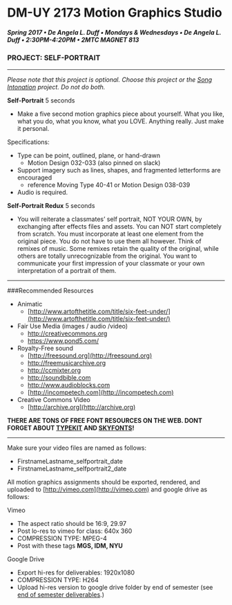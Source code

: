 # DM-UY 2173 Motion Graphics Studio

##### Spring 2017 • De Angela L. Duff • Mondays & Wednesdays • De Angela L. Duff • 2:30PM-4:20PM • 2MTC MAGNET 813

### PROJECT: SELF-PORTRAIT

---

_Please note that this project is optional. Choose this project or the [Song Intonation](projects_song_intonation.md) project. Do not do both._

**Self-Portrait** 5 seconds

* Make a five second motion graphics piece about yourself. What you like, what you do, what you know, what you LOVE. Anything really. Just make it personal.

Specifications:
* Type can be point, outlined, plane, or hand-drawn 
    * Motion Design 032-033 (also pinned on slack)
* Support imagery such as lines, shapes, and fragmented letterforms are
encouraged 
    * reference Moving Type 40-41 or Motion Design 038-039
* Audio is required.

**Self-Portrait Redux** 5 seconds

* You will reiterate a classmates’ self portrait, NOT YOUR OWN, by exchanging after effects files and assets. You can NOT start completely from scratch. You must incorporate at least one element from the original piece. You do not have to use them all however. Think of remixes of music. Some remixes retain the quality of the original, while others are totally unrecognizable from the original. You want to communicate your first impression of your classmate or your own interpretation of a portrait of them.

---

###Recommended Resources
* Animatic
  * [http://www.artofthetitle.com/title/six-feet-under/](http://www.artofthetitle.com/title/six-feet-under/)
* Fair Use Media (images / audio /video)
  * http://creativecommons.org 
  * https://www.pond5.com/
* Royalty-Free sound 
  * [http://freesound.org](http://freesound.org) 
  * http://freemusicarchive.org
  * http://ccmixter.org
  * http://soundbible.com
  * http://www.audioblocks.com
  * [http://incompetech.com](http://incompetech.com)
* Creative Commons Video
  * [http://archive.org](http://archive.org)

**THERE ARE TONS OF FREE FONT RESOURCES ON THE WEB. DONT FORGET ABOUT [TYPEKIT](https://typekit.com) AND [SKYFONTS](http://skyfonts.com/)!** 

---


Make sure your video files are named as follows:

* FirstnameLastname_selfportrait_date 
* FirstnameLastname_selfportrait2_date 

All motion graphics assignments should be exported, rendered, and uploaded to [http://vimeo.com](http://vimeo.com) and google drive as follows:

Vimeo

* The aspect ratio should be 16:9, 29.97
* Post lo-res to vimeo for class: 640x 360
* COMPRESSION TYPE: MPEG-4
* Post with these tags **MGS, IDM, NYU**

Google Drive

* Export hi-res for deliverables: 1920x1080
* COMPRESSION TYPE: H264
* Upload hi-res version to google drive folder by end of semester (see [end of semester deliverables](end_of_semester_deliverables.md).)



